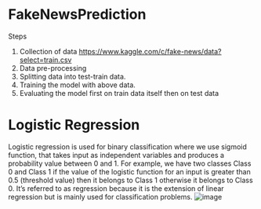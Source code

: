 # FakeNewsPrediction

Steps
1. Collection of data
  https://www.kaggle.com/c/fake-news/data?select=train.csv
2. Data pre-processing
3. Splitting data into test-train data.
4. Training the model with above data.
5. Evaluating the model first on train data itself then on test data
   
# Logistic Regression
Logistic regression is used for binary classification where we use sigmoid function, that takes input as independent variables and produces a probability value between 0 and 1.
For example, we have two classes Class 0 and Class 1 if the value of the logistic function for an input is greater than 0.5 (threshold value) then it belongs to Class 1 otherwise it belongs to Class 0. It’s referred to as regression because it is the extension of linear regression but is mainly used for classification problems.
 ![image](https://github.com/user-attachments/assets/29c70306-85b0-4593-b79b-f068898fffb4)
